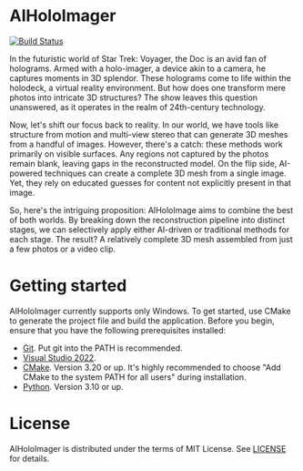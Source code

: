 # AIHoloImager

[![Build Status](https://gongminmin.visualstudio.com/AIHoloImager/_apis/build/status%2Fgongminmin.AIHoloImager?branchName=main)](https://gongminmin.visualstudio.com/AIHoloImager/_build/latest?definitionId=8&branchName=main)

In the futuristic world of Star Trek: Voyager, the Doc is an avid fan of holograms. Armed with a holo-imager, a device akin to a camera, he captures moments in 3D splendor. These holograms come to life within the holodeck, a virtual reality environment. But how does one transform mere photos into intricate 3D structures? The show leaves this question unanswered, as it operates in the realm of 24th-century technology.

Now, let's shift our focus back to reality. In our world, we have tools like structure from motion and multi-view stereo that can generate 3D meshes from a handful of images. However, there's a catch: these methods work primarily on visible surfaces. Any regions not captured by the photos remain blank, leaving gaps in the reconstructed model. On the flip side, AI-powered techniques can create a complete 3D mesh from a single image. Yet, they rely on educated guesses for content not explicitly present in that image.

So, here's the intriguing proposition: AIHoloImage aims to combine the best of both worlds. By breaking down the reconstruction pipeline into distinct stages, we can selectively apply either AI-driven or traditional methods for each stage. The result? A relatively complete 3D mesh assembled from just a few photos or a video clip.

# Getting started

AIHoloImager currently supports only Windows. To get started, use CMake to generate the project file and build the application. Before you begin, ensure that you have the following prerequisites installed:

* [Git](http://git-scm.com/downloads). Put git into the PATH is recommended.
* [Visual Studio 2022](https://www.visualstudio.com/downloads).
* [CMake](https://www.cmake.org/download/). Version 3.20 or up. It's highly recommended to choose "Add CMake to the system PATH for all users" during installation.
* [Python](https://www.python.org/downloads/). Version 3.10 or up.

# License

AIHoloImager is distributed under the terms of MIT License. See [LICENSE](LICENSE) for details.
